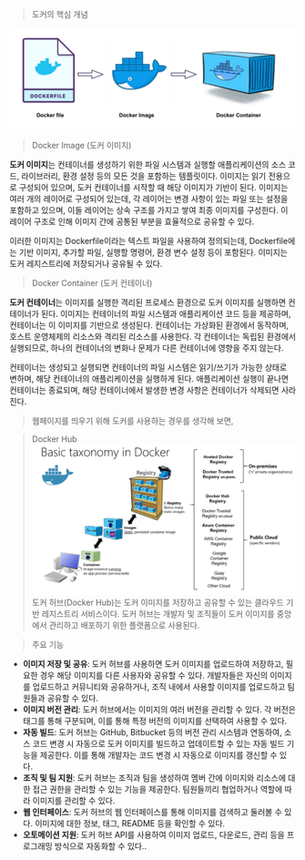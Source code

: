 > 도커의 핵심 개념
> 
> 
![image-2.png](./image-2.png)
> 
> Docker Image (도커 이미지)
> 

**도커 이미지**는 컨테이너를 생성하기 위한 파일 시스템과 실행할 애플리케이션의 소스 코드, 라이브러리, 환경 설정 등의 모든 것을 포함하는 템플릿이다. 이미지는 읽기 전용으로 구성되어 있으며, 도커 컨테이너를 시작할 때 해당 이미지가 기반이 된다. 이미지는 여러 개의 레이어로 구성되어 있는데, 각 레이어는 변경 사항이 있는 파일 또는 설정을 포함하고 있으며, 이들 레이어는 상속 구조를 가지고 쌓여 최종 이미지를 구성한다. 이 레이어 구조로 인해 이미지 간에 공통된 부분을 효율적으로 공유할 수 있다.

이러한 이미지는 Dockerfile이라는 텍스트 파일을 사용하여 정의되는데, Dockerfile에는 기반 이미지, 추가할 파일, 실행할 명령어, 환경 변수 설정 등이 포함된다. 이미지는 도커 레지스트리에 저장되거나 공유될 수 있다.

> Docker Container (도커 컨테이너)
> 

**도커 컨테이너**는 이미지를 실행한 격리된 프로세스 환경으로 도커 이미지를 실행하면 컨테이너가 된다. 이미지는 컨테이너의 파일 시스템과 애플리케이션 코드 등을 제공하며, 컨테이너는 이 이미지를 기반으로 생성된다. 컨테이너는 가상화된 환경에서 동작하며, 호스트 운영체제의 리소스와 격리된 리소스를 사용한다. 각 컨테이너는 독립된 환경에서 실행되므로, 하나의 컨테이너의 변화나 문제가 다른 컨테이너에 영향을 주지 않는다.

컨테이너는 생성되고 실행되면 컨테이너의 파일 시스템은 읽기/쓰기가 가능한 상태로 변하며, 해당 컨테이너의 애플리케이션을 실행하게 된다. 애플리케이션 실행이 끝나면 컨테이너는 종료되며, 해당 컨테이너에서 발생한 변경 사항은 컨테이너가 삭제되면 사라진다.

> 웹페이지를 띄우기 위해 도커를 사용하는 경우를 생각해 보면,
> 

> Docker Hub
![image-3.png](./image-3.png)
도커 허브(Docker Hub)는 도커 이미지를 저장하고 공유할 수 있는 클라우드 기반 레지스트리 서비스이다. 도커 허브는 개발자 및 조직들이 도커 이미지를 중앙에서 관리하고 배포하기 위한 플랫폼으로 사용된다.

 > 주요 기능
> 
- **이미지 저장 및 공유**: 도커 허브를 사용하면 도커 이미지를 업로드하여 저장하고, 필요한 경우 해당 이미지를 다른 사용자와 공유할 수 있다. 개발자들은 자신의 이미지를 업로드하고 커뮤니티와 공유하거나, 조직 내에서 사용할 이미지를 업로드하고 팀원들과 공유할 수 있다.
- **이미지 버전 관리**: 도커 허브에서는 이미지의 여러 버전을 관리할 수 있다. 각 버전은 태그를 통해 구분되며, 이를 통해 특정 버전의 이미지를 선택하여 사용할 수 있다.
- **자동 빌드**: 도커 허브는 GitHub, Bitbucket 등의 버전 관리 시스템과 연동하여, 소스 코드 변경 시 자동으로 도커 이미지를 빌드하고 업데이트할 수 있는 자동 빌드 기능을 제공한다. 이를 통해 개발자는 코드 변경 시 자동으로 이미지를 갱신할 수 있다.
- **조직 및 팀 지원**: 도커 허브는 조직과 팀을 생성하여 멤버 간에 이미지와 리소스에 대한 접근 권한을 관리할 수 있는 기능을 제공한다. 팀원들끼리 협업하거나 역할에 따라 이미지를 관리할 수 있다.
- **웹 인터페이스**: 도커 허브의 웹 인터페이스를 통해 이미지를 검색하고 둘러볼 수 있다. 이미지에 대한 정보, 태그, README 등을 확인할 수 있다.
- **오토메이션 지원**: 도커 허브 API를 사용하여 이미지 업로드, 다운로드, 관리 등을 프로그래밍 방식으로 자동화할 수 있다..

